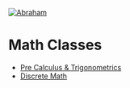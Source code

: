 [![Abraham](https://abranhe.com/badge.svg)](https://abranhe.com)

# Math Classes

- [Pre Calculus & Trigonometrics](Pre-Calculus-&-Trigonometrics)
- [Discrete Math](discrete-math)
